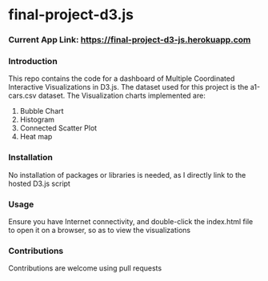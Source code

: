 # final-project-d3.js

### Current App Link: https://final-project-d3-js.herokuapp.com

### Introduction
This repo contains the code for a dashboard of Multiple Coordinated Interactive Visualizations in D3.js. The dataset used for this project is the a1-cars.csv dataset. The Visualization charts implemented are:
1. Bubble Chart
2. Histogram
3. Connected Scatter Plot
4. Heat map

### Installation
No installation of packages or libraries is needed, as I directly link to the hosted D3.js script

### Usage
Ensure you have Internet connectivity, and double-click the index.html file to open it on a browser, so as to view the visualizations

### Contributions
Contributions are welcome using pull requests
